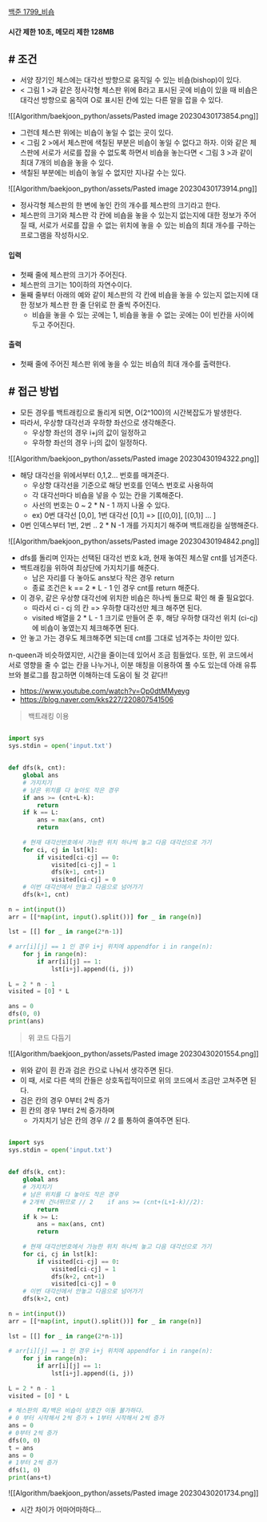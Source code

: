 

[백준 1799_비숍](https://www.acmicpc.net/problem/1799)


#### **시간 제한 10초, 메모리 제한 128MB**


##  **# 조건**

- 서양 장기인 체스에는 대각선 방향으로 움직일 수 있는 비숍(bishop)이 있다.
- < 그림 1 >과 같은 정사각형 체스판 위에 B라고 표시된 곳에 비숍이 있을 때 비숍은 대각선 방향으로 움직여 O로 표시된 칸에 있는 다른 말을 잡을 수 있다.

![[Algorithm/baekjoon_python/assets/Pasted image 20230430173854.png]]

- 그런데 체스판 위에는 비숍이 놓일 수 없는 곳이 있다. 
- < 그림 2 >에서 체스판에 색칠된 부분은 비숍이 놓일 수 없다고 하자. 이와 같은 체스판에 서로가 서로를 잡을 수 없도록 하면서 비숍을 놓는다면 < 그림 3 >과 같이 최대 7개의 비숍을 놓을 수 있다.  
- 색칠된 부분에는 비숍이 놓일 수 없지만 지나갈 수는 있다.

![[Algorithm/baekjoon_python/assets/Pasted image 20230430173914.png]]

- 정사각형 체스판의 한 변에 놓인 칸의 개수를 체스판의 크기라고 한다. 
- 체스판의 크기와 체스판 각 칸에 비숍을 놓을 수 있는지 없는지에 대한 정보가 주어질 때, 서로가 서로를 잡을 수 없는 위치에 놓을 수 있는 비숍의 최대 개수를 구하는 프로그램을 작성하시오.



#### **입력**

- 첫째 줄에 체스판의 크기가 주어진다. 
- 체스판의 크기는 10이하의 자연수이다. 
- 둘째 줄부터 아래의 예와 같이 체스판의 각 칸에 비숍을 놓을 수 있는지 없는지에 대한 정보가 체스판 한 줄 단위로 한 줄씩 주어진다.
	- 비숍을 놓을 수 있는 곳에는 1, 비숍을 놓을 수 없는 곳에는 0이 빈칸을 사이에 두고 주어진다.


#### **출력**

- 첫째 줄에 주어진 체스판 위에 놓을 수 있는 비숍의 최대 개수를 출력한다.



## **# 접근 방법**

- 모든 경우를 백트래킹으로 돌리게 되면, O(2^100)의 시간복잡도가 발생한다.
- 따라서, 우상향 대각선과 우하향 좌선으로 생각해준다.
	- 우상향 좌선의 경우 i+j의 값이 일정하고
	- 우하향 좌선의 경우 i-j의 값이 일정하다.

![[Algorithm/baekjoon_python/assets/Pasted image 20230430194322.png]]


- 해당 대각선을 위에서부터 0,1,2... 번호를 매겨준다.
	- 우상향 대각선을 기준으로 해당 번호를 인덱스 번호로 사용하여
	- 각 대각선마다 비숍을 넣을 수 있는 칸을 기록해준다.
	- 사선의 번호는 0 ~ 2 * N - 1 까지 나올 수 있다.
	- ex) 0번 대각선 [0,0], 1번 대각선 [0,1] => [[(0,0)], [(0,1)] ... ]
- 0번 인덱스부터 1번, 2번 .. 2 * N -1 개를 가지치기 해주며 백트래킹을 실행해준다.

![[Algorithm/baekjoon_python/assets/Pasted image 20230430194842.png]]


- dfs를 돌리며 인자는 선택된 대각선 번호 k과, 현재 놓여진 체스말 cnt를 넘겨준다.
- 백트래킹을 위하여 최상단에 가지치기를 해준다.
	- 남은 자리를 다 놓아도 ans보다 작은 경우 return
	- 종료 조건은 k == 2 * L - 1 인 경우 cnt를 return 해준다.
- 이 경우, 같은 우상향 대각선에 위치한 비숍은 하나씩 돌므로 확인 해 줄 필요없다.
	- 따라서 ci - cj 의 칸 => 우하향 대각선만 체크 해주면 된다.
	- visited 배열을 2 * L - 1 크기로 만들어 준 후, 해당 우하향 대각선 위치 (ci-cj) 에 비숍이 놓였는지 체크해주면 된다.
- 안 놓고 가는 경우도 체크해주면 되는데 cnt를 그대로 넘겨주는 차이만 있다.


n-queen과 비슷하였지만, 시간을 줄이는데 있어서 조금 힘들었다.
또한, 위 코드에서 서로 영향을 줄 수 없는 칸을 나누거나, 
이분 매칭을 이용하여 풀 수도 있는데 아래 유튜브와 블로그를 참고하면 이해하는데 도움이 될 것 같다!!
- https://www.youtube.com/watch?v=Op0dtMMyeyg
- https://blog.naver.com/kks227/220807541506

> 백트래킹 이용

```python

import sys  
sys.stdin = open('input.txt')  
  
  
def dfs(k, cnt):  
    global ans  
    # 가지치기  
    # 남은 위치를 다 놓아도 작은 경우  
    if ans >= (cnt+L-k):  
        return  
    if k == L:  
        ans = max(ans, cnt)  
        return  
  
    # 현재 대각선번호에서 가능한 위치 하나씩 놓고 다음 대각선으로 가기  
    for ci, cj in lst[k]:  
        if visited[ci-cj] == 0:  
            visited[ci-cj] = 1  
            dfs(k+1, cnt+1)  
            visited[ci-cj] = 0  
    # 이번 대각선에서 안놓고 다음으로 넘어가기  
    dfs(k+1, cnt)  
  
n = int(input())  
arr = [[*map(int, input().split())] for _ in range(n)]  
  
lst = [[] for _ in range(2*n-1)]  
  
# arr[i][j] == 1 인 경우 i+j 위치에 appendfor i in range(n):  
    for j in range(n):  
        if arr[i][j] == 1:  
            lst[i+j].append((i, j))  
              
L = 2 * n - 1  
visited = [0] * L  
  
ans = 0  
dfs(0, 0)  
print(ans)
```


> 위 코드 다듬기

![[Algorithm/baekjoon_python/assets/Pasted image 20230430201554.png]]

- 위와 같이 흰 칸과 검은 칸으로 나눠서 생각주면 된다.
- 이 때, 서로 다른 색의 칸들은 상호독립적이므로 위의 코드에서 조금만 고쳐주면 된다.
- 검은 칸의 경우 0부터 2씩 증가
- 흰 칸의 경우 1부터 2씩 증가하며
	- 가지치기 남은 칸의 경우 // 2 를 통하여 줄여주면 된다.

```python

import sys  
sys.stdin = open('input.txt')  
  
  
def dfs(k, cnt):  
    global ans  
    # 가지치기  
    # 남은 위치를 다 놓아도 작은 경우  
    # 2개씩 건너뛰므로 // 2    if ans >= (cnt+(L+1-k)//2):  
        return  
    if k >= L:  
        ans = max(ans, cnt)  
        return  
  
    # 현재 대각선번호에서 가능한 위치 하나씩 놓고 다음 대각선으로 가기  
    for ci, cj in lst[k]:  
        if visited[ci-cj] == 0:  
            visited[ci-cj] = 1  
            dfs(k+2, cnt+1)  
            visited[ci-cj] = 0  
    # 이번 대각선에서 안놓고 다음으로 넘어가기  
    dfs(k+2, cnt)  
  
n = int(input())  
arr = [[*map(int, input().split())] for _ in range(n)]  
  
lst = [[] for _ in range(2*n-1)]  
  
# arr[i][j] == 1 인 경우 i+j 위치에 appendfor i in range(n):  
    for j in range(n):  
        if arr[i][j] == 1:  
            lst[i+j].append((i, j))  
              
L = 2 * n - 1  
visited = [0] * L  
  
# 체스판의 흑/백은 비숍이 상호간 이동 불가하다.  
# 0 부터 시작해서 2씩 증가 + 1부터 시작해서 2씩 증가  
ans = 0  
# 0부터 2씩 증가  
dfs(0, 0)  
t = ans  
ans = 0  
# 1부터 2씩 증가  
dfs(1, 0)  
print(ans+t)
```


![[Algorithm/baekjoon_python/assets/Pasted image 20230430201734.png]]

- 시간 차이가 어마어마하다...